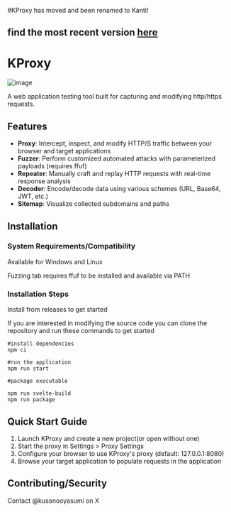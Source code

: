 #KProxy has moved and been renamed to Kanti!
## find the most recent version [here](https://github.com/1342tools/kanti)

# KProxy
![image](https://github.com/user-attachments/assets/022d9a59-1636-48ef-bc3e-a7596a8ddde8)

A web application testing tool built for capturing and modifying http/https requests.

## Features

- **Proxy**: Intercept, inspect, and modify HTTP/S traffic between your browser and target applications
- **Fuzzer**: Perform customized automated attacks with parameterized payloads (requires ffuf)
- **Repeater**: Manually craft and replay HTTP requests with real-time response analysis
- **Decoder**: Encode/decode data using various schemes (URL, Base64, JWT, etc.)
- **Sitemap**: Visualize collected subdomains and paths

## Installation

### System Requirements/Compatibility

Available for Windows and Linux

Fuzzing tab requires ffuf to be installed and available via PATH

### Installation Steps

Install from releases to get started

If you are interested in modifying the source code you can clone the repository and run these commands to get started

```
#install dependencies
npm ci

#run the application
npm run start

#package executable

npm run svelte-build
npm run package
```

## Quick Start Guide

1. Launch KProxy and create a new project(or open without one)
2. Start the proxy in Settings > Proxy Settings
3. Configure your browser to use KProxy's proxy (default: 127.0.0.1:8080)
4. Browse your target application to populate requests in the application

## Contributing/Security

Contact @kusonooyasumi on X

